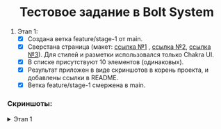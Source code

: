 <h1 align='center'>Тестовое задание в Bolt System</h1>

1. Этап 1:
    - [x] Создана ветка feature/stage-1 от main.
    - [x] Сверстана страница (макет: [ссылка №1](https://prnt.sc/5JwZISw3WimW)
      , [ссылка №2](https://prnt.sc/5TcJ8j2jfBCQ), [ссылка №3](https://prnt.sc/qGn0H9OejQnV)). Для стилей и разметки использовался только Chakra UI.
    - [x] В списке присутствуют 10 элементов (одинаковых).
    - [x] Результат приложен в виде скриншотов в корень проекта, и добавлены 
      ссылки в README.
    - [x] Ветка feature/stage-1 смержена в main.

### Скриншоты:

<details>
   <summary>Этап 1</summary>

   <details>
      <summary>Мобильная версия</summary>

   ![Мобильная версия](/docs/screenshots/stage-1/mobile.png)
   </details>

   <details>
      <summary>Десктоп версия</summary>

   ![Десктоп](/docs/screenshots/stage-1/desktop.png)
   </details>

</details>
